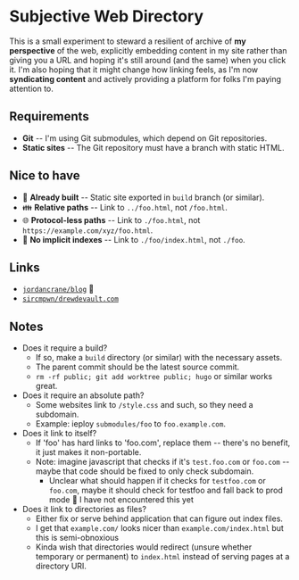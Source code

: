 # Subjective Web Directory

This is a small experiment to steward a resilient of archive of **my perspective** of the web, explicitly embedding content in my site rather than giving you a URL and hoping it's still around (and the same) when you click it. I'm also hoping that it might change how linking feels, as I'm now **syndicating content** and actively providing a platform for folks I'm paying attention to.

## Requirements

- **Git** -- I'm using Git submodules, which depend on Git repositories.
- **Static sites** -- The Git repository must have a branch with static HTML.

## Nice to have

- 🔧 **Already built** -- Static site exported in `build` branch (or similar).
- 👪 **Relative paths** -- Link to `../foo.html`, not `/foo.html`.
- 🌐 **Protocol-less paths** -- Link to `./foo.html`, not `https://example.com/xyz/foo.html`. 
- 📇 **No implicit indexes** -- Link to `./foo/index.html`, not `./foo`.

## Links

- [`jordancrane/blog`](./submodules/jordancrane/blog/index.html) 🔧
- [`sircmpwn/drewdevault.com`](./submodules/sircmpwn/drewdevault.com/index.html)

## Notes

- Does it require a build?
  - If so, make a `build` directory (or similar) with the necessary assets.
  - The parent commit should be the latest source commit.
  - `rm -rf public; git add worktree public; hugo` or similar works great.
- Does it require an absolute path?
  - Some websites link to `/style.css` and such, so they need a subdomain.
  - Example: ieploy `submodules/foo` to `foo.example.com`.
- Does it link to itself?
  - If 'foo' has hard links to 'foo.com', replace them -- there's no benefit, it just makes it non-portable.
  - Note: imagine javascript that checks if it's `test.foo.com` or `foo.com` -- maybe that code should be fixed to only check subdomain.
    - Unclear what should happen if it checks for `testfoo.com` or `foo.com`, maybe it should check for testfoo and fall back to prod mode 🤷 I have not encountered this yet
- Does it link to directories as files?
  - Either fix or serve behind application that can figure out index files.
  - I get that `example.com/` looks nicer than `example.com/index.html` but this is semi-obnoxious
  - Kinda wish that directories would redirect (unsure whether temporary or permanent) to `index.html` instead of serving pages at a directory URI.
